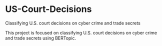 # US-Court-Decisions
Classifying U.S. court decisions on cyber crime and trade secrets

This project is focused on classifying U.S. court decisions on cyber crime and trade secrets using BERTopic.
